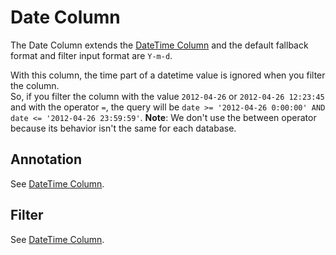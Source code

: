 Date Column
===========

The Date Column extends the [DateTime Column](datetime_column.md) and the default fallback format and filter input format are `Y-m-d`.

With this column, the time part of a datetime value is ignored when you filter the column.  
So, if you filter the column with the value `2012-04-26` or `2012-04-26 12:23:45` and with the operator `=`, the query will be `date >= '2012-04-26 0:00:00' AND date <= '2012-04-26 23:59:59'`.
**Note**: We don't use the between operator because its behavior isn't the same for each database.


## Annotation

See [DateTime Column](datetime_column.md#annotation).

## Filter

See [DateTime Column](datetime_column.md#filter).
